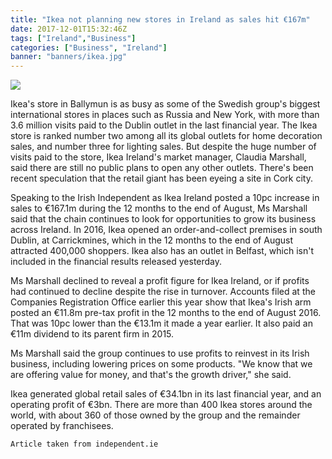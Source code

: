 ```yaml
---
title: "Ikea not planning new stores in Ireland as sales hit €167m"
date: 2017-12-01T15:32:46Z
tags: ["Ireland","Business"]
categories: ["Business", "Ireland"]
banner: "banners/ikea.jpg" 
---
```


![](/banners/ikea.jpg) 

Ikea's store in Ballymun is as busy as some of the Swedish group's biggest international stores in places such as Russia and New York, with more than 3.6 million visits paid to the Dublin outlet in the last financial year.
The Ikea store is ranked number two among all its global outlets for home decoration sales, and number three for lighting sales.
But despite the huge number of visits paid to the store, Ikea Ireland's market manager, Claudia Marshall, said there are still no public plans to open any other outlets. There's been recent speculation that the retail giant has been eyeing a site in Cork city.

Speaking to the Irish Independent as Ikea Ireland posted a 10pc increase in sales to €167.1m during the 12 months to the end of August, Ms Marshall said that the chain continues to look for opportunities to grow its business across Ireland.
In 2016, Ikea opened an order-and-collect premises in south Dublin, at Carrickmines, which in the 12 months to the end of August attracted 400,000 shoppers. Ikea also has an outlet in Belfast, which isn't included in the financial results released yesterday.

Ms Marshall declined to reveal a profit figure for Ikea Ireland, or if profits had continued to decline despite the rise in turnover.
Accounts filed at the Companies Registration Office earlier this year show that Ikea's Irish arm posted an €11.8m pre-tax profit in the 12 months to the end of August 2016. That was 10pc lower than the €13.1m it made a year earlier. It also paid an €11m dividend to its parent firm in 2015.

Ms Marshall said the group continues to use profits to reinvest in its Irish business, including lowering prices on some products.
"We know that we are offering value for money, and that's the growth driver," she said.

Ikea generated global retail sales of €34.1bn in its last financial year, and an operating profit of €3bn. There are more than 400 Ikea stores around the world, with about 360 of those owned by the group and the remainder operated by franchisees.

```
Article taken from independent.ie
```
